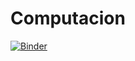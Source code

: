 # Computacion
[![Binder](https://mybinder.org/badge_logo.svg)](https://mybinder.org/v2/gh/LifeStrange/Computacion/master)
